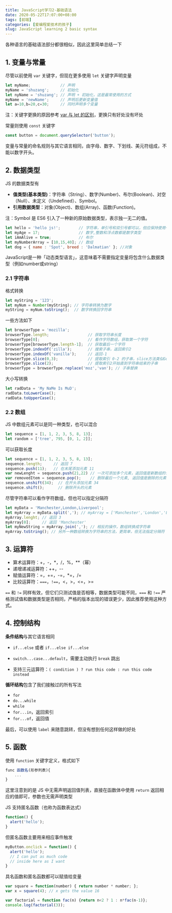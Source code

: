 ```yaml
---
title: JavaScript学习2-基础语法
date: 2020-05-22T17:07:00+08:00
tags: [前端]
categories: [爱编程爱技术的孩子]
slug: JavaScript learning 2 basic syntax
---
```


各种语言的基础语法部分都很相似，因此这里简单总结一下

## 1. 变量与常量

尽管以前使用 `var` 关键字，但现在更多使用 `let` 关键字声明变量

```js
let myName; 			// 声明
myName = 'shuzang'; 	// 初始化
let nyName = 'shuzang'; // 声明 + 初始化，这是最常使用的方式
myName = 'newName';     // 声明后更新变量值
let a=10,b=20,c=30;  	// 同时声明多个变量
```

注：关键字更换的原因参考 [var 与 let 的区别](https://developer.mozilla.org/zh-CN/docs/Learn/JavaScript/First_steps/Variables#var_与_let_的区别)，更换只有好处没有坏处

常量则使用 `const` 关键字

```js
const button = document.querySelector('button');
```

变量与常量的命名规则与其它语言相同，由字母、数字、下划线、美元符组成，不能以数字开头。

## 2. 数据类型

JS 的数据类型有

- **值类型(基本类型)**：字符串（String）、数字(Number)、布尔(Boolean)、对空（Null）、未定义（Undefined）、Symbol。
- **引用数据类型**：对象(Object)、数组(Array)、函数(Function)。

注：Symbol 是 ES6 引入了一种新的原始数据类型，表示独一无二的值。

```js
let hello = 'hello js!'; 		// 字符串，单引号和双引号都可以，但应保持使用一种方式
let myAge = 17;			 		// 数字,整数和浮点数都是数字类型
let iAmAlive = true;     		// 布尔
let myNumberArray = [10,15,40]; // 数组
let dog = { name : 'Spot', breed : 'Dalmatian' }; //对象
```

JavaScript是一种「动态类型语言」，这意味着不需要指定变量将包含什么数据类型（例如number或string）

### 2.1 字符串

格式转换

```js
let myString = '123';
let myNum = Number(myString); // 字符串转换为数字
myString = myNum.toString();  // 数字转换回字符串
```

一些方法如下

```js
let browserType = 'mozilla';
browserType.length;  				// 获取字符串长度
browserType[0];						// 看作字符数组，获取第一个字符
browserType[browserType.length-1];  // 获取最后一个字符
browserType.indexOf('zilla');   	// 搜索子串，返回索引2
browserType.indexOf('vanilla'); 	// 返回-1
browserType.slice(0,3); 			// 提取索引 0-2 的子串，slice方法类似Go的切片
browserType.slice(2);   			// 提取索引2开始直到字符串结束的子串
browserType = browserType.replace('moz','van'); // 子串替换
```

大小写转换

```js
let radData = 'My NaMe Is MuD';
radData.toLowerCase();
radData.toUpperCase();
```

### 2.2 数组

JS 中数组元素可以是同一种类型，也可以混合

```js
let sequence = [1, 1, 2, 3, 5, 8, 13];
let random = ['tree', 795, [0, 1, 2]];
```

可以获取长度

```js
let sequence = [1, 1, 2, 3, 5, 8, 13];
sequence.length;   	 // 返回 7
sequence.push(11); 	 // 在末尾添加元素 11
var newLenght = sequence.push(21,22) // 一次可添加多个元素，返回值是新数组的长度, 可以不声明返回值
var removedItem = sequence.pop();    // 删除最后一个元素, 返回值是删除的元素
sequence.unshift(34);  // 在开头添加元素 34
sequence.shift();      // 删除开头的元素

```

尽管字符串可以看作字符数组，但也可以指定分隔符

```js
let myData = 'Manchester,London,Liverpool';
let myArray = myData.split(','); // myArray = ['Manchester','London','Liverpool']
myArray.lenght; // 返回 3
myArray[0];     // 返回 'Manchester'
let myNewString = myArray.join(','); // 相反的操作，数组转换成字符串
myArray.toString(); // 另外一种数组转换为字符串的方法，更简单，但无法指定分隔符
```

## 3. 运算符

- 算术运算符：+，-，*，/，%，**（幂）
- 递增递减运算符：++，--
- 赋值运算符：=，+=，-=，*=，/=
- 比较运算符：`===`，`!==`，<，>，<=，>=

`==` 和 `!=` 同样有效，但它们只测试值是否相等，数据类型可能不同，`===` 和 `!==` 严格测试值和数据类型是否相同，严格的版本出现的错误更少，因此推荐使用这种方式。

## 4. 控制结构

**条件结构**与其它语言相同

- `if...else` 或者 `if...else if...else`
- `switch...case...default`，需要主动执行 `break` 跳出

- 支持三元运算符：`( condition ) ? run this code : run this code instead`

**循环结构**包含了我们接触过的所有写法

- `for`
- `do...while`
- `while`
- `for...in`，返回索引
- `for...of`，返回值

最后，可以使用 `label` 来随意跳转，但没有想到任何这样做的好处

## 5. 函数

使用 `function` 关键字定义，格式如下

```js
func 函数名(形参列表){
    ...
}
```

这里注意到的是 JS 中无需声明返回值列表，直接在函数体中使用 `return` 返回相应的值即可，参数也无需声明类型

JS 支持匿名函数（也称为函数表达式）

```js
function() {
  alert('hello');
}
```

但匿名函数主要用来相应事件触发

```js
myButton.onclick = function() {
  alert('hello');
  // I can put as much code
  // inside here as I want
}
```

具名函数和匿名函数都可以赋值给变量

```js
var square = function(number) { return number * number; };
var x = square(4); // x gets the value 16

var factorial = function fac(n) {return n<2 ? 1 : n*fac(n-1)};
console.log(factorial(3));
```

